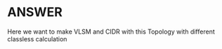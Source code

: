 # ANSWER

Here we want to make VLSM and CIDR with this Topology with different classless calculation
